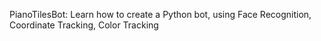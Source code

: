 PianoTilesBot: Learn how to create a Python bot, using Face Recognition, Coordinate Tracking, Color Tracking
